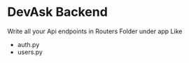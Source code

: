 # DevAsk Backend 
Write all your Api endpoints in Routers Folder under app 
Like 
* auth.py 
* users.py 


